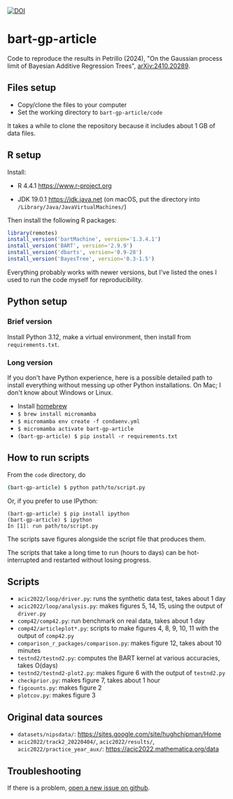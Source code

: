 [![DOI](https://zenodo.org/badge/878914392.svg)](https://doi.org/10.5281/zenodo.13997070)

# bart-gp-article

Code to reproduce the results in Petrillo (2024), "On the Gaussian process limit of Bayesian Additive Regression Trees", [arXiv:2410.20289](https://arxiv.org/abs/2410.20289).

## Files setup

* Copy/clone the files to your computer
* Set the working directory to `bart-gp-article/code`

It takes a while to clone the repository because it includes about 1 GB of data files.

## R setup

Install:

  * R 4.4.1 https://www.r-project.org
  
  * JDK 19.0.1 https://jdk.java.net (on macOS, put the directory into `/Library/Java/JavaVirtualMachines/`)

Then install the following R packages:

```R
library(remotes)
install_version('bartMachine', version='1.3.4.1')
install_version('BART', version='2.9.9')
install_version('dbarts', version='0.9-28')
install_version('BayesTree', version='0.3-1.5')
```

Everything probably works with newer versions, but I've listed the ones I used to run the code myself for reproducibility.

## Python setup

### Brief version

Install Python 3.12, make a virtual environment, then install from `requirements.txt`.

### Long version

If you don't have Python experience, here is a possible detailed path to install everything without messing up other Python installations. On Mac; I don't know about Windows or Linux.

* Install [homebrew](https://brew.sh)
* `$ brew install micromamba`
* `$ micromamba env create -f condaenv.yml`
* `$ micromamba activate bart-gp-article`
* `(bart-gp-article) $ pip install -r requirements.txt`

## How to run scripts

From the `code` directory, do

```sh
(bart-gp-article) $ python path/to/script.py
```

Or, if you prefer to use IPython:

```sh:
(bart-gp-article) $ pip install ipython
(bart-gp-article) $ ipython
In [1]: run path/to/script.py
```

The scripts save figures alongside the script file that produces them.

The scripts that take a long time to run (hours to days) can be hot-interrupted and restarted without losing progress.

## Scripts

* `acic2022/loop/driver.py`: runs the synthetic data test, takes about 1 day
* `acic2022/loop/analysis.py`: makes figures 5, 14, 15, using the output of `driver.py`
* `comp42/comp42.py`: run benchmark on real data, takes about 1 day
* `comp42/articleplot*.py`: scripts to make figures 4, 8, 9, 10, 11 with the output of `comp42.py`
* `comparison_r_packages/comparison.py`: makes figure 12, takes about 10 minutes
* `testnd2/testnd2.py`: computes the BART kernel at various accuracies, takes O(days)
* `testnd2/testnd2-plot2.py`: makes figure 6 with the output of `testnd2.py`
* `checkprior.py`: makes figure 7, takes about 1 hour
* `figcounts.py`: makes figure 2
* `plotcov.py`: makes figure 3

## Original data sources

* `datasets/nipsdata/`: https://sites.google.com/site/hughchipman/Home
* `acic2022/track2_20220404/`, `acic2022/results/`, `acic2022/practice_year_aux/`: https://acic2022.mathematica.org/data

## Troubleshooting

If there is a problem, [open a new issue on github](https://github.com/Gattocrucco/bart-gp-article/issues).
